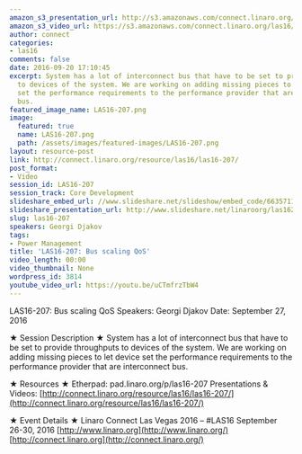 ```yaml
---
amazon_s3_presentation_url: http://s3.amazonaws.com/connect.linaro.org/las16/Presentations/Tuesday/LAS16-207%20-%20Bus%20scaling%20QoS.pdf
amazon_s3_video_url: https://s3.amazonaws.com/connect.linaro.org/las16/Videos/Tuesday/LAS16-207%20Bus%20scaling%20QoS.mp4
author: connect
categories:
- las16
comments: false
date: 2016-09-20 17:10:45
excerpt: System has a lot of interconnect bus that have to be set to provide throughputs
  to devices of the system. We are working on adding missing pieces to let device
  set the performance requirements to the performance provider that are interconnect
  bus.
featured_image_name: LAS16-207.png
image:
  featured: true
  name: LAS16-207.png
  path: /assets/images/featured-images/LAS16-207.png
layout: resource-post
link: http://connect.linaro.org/resource/las16/las16-207/
post_format:
- Video
session_id: LAS16-207
session_track: Core Development
slideshare_embed_url: //www.slideshare.net/slideshow/embed_code/66357118
slideshare_presentation_url: http://www.slideshare.net/linaroorg/las16207-bus-scaling-qos
slug: las16-207
speakers: Georgi Djakov
tags:
- Power Management
title: 'LAS16-207: Bus scaling QoS'
video_length: 00:00
video_thumbnail: None
wordpress_id: 3814
youtube_video_url: https://youtu.be/uCTmfrzTbW4
---
```


LAS16-207: Bus scaling QoS
Speakers: Georgi Djakov
Date: September 27, 2016

★ Session Description ★
System has a lot of interconnect bus that have to be set to provide throughputs to devices of the system. We are working on adding missing pieces to let device set the performance requirements to the performance provider that are interconnect bus.

★ Resources ★
Etherpad: pad.linaro.org/p/las16-207
Presentations & Videos: [http://connect.linaro.org/resource/las16/las16-207/](http://connect.linaro.org/resource/las16/las16-207/)

★ Event Details ★
Linaro Connect Las Vegas 2016 – #LAS16
September 26-30, 2016
[http://www.linaro.org](http://www.linaro.org/)
[http://connect.linaro.org](http://connect.linaro.org/)